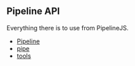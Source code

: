 ## Pipeline API

Everything there is to use from PipelineJS.

* [Pipeline](Pipeline.md)
* [pipe](pipe.md)
* [tools](tools.md)

